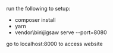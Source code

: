 run the following to setup:

- composer install
- yarn
- vendor\bin\jigsaw serve --port=8080

go to localhost:8000 to access website